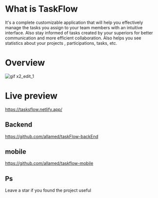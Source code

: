 # What is TaskFlow 
It's a complete customizable application that will help you effectively manage the tasks you assign to your team members with an intuitive interface. Also stay informed of tasks created by your superiors for better communication and more efficient collaboration. Also helps you see statistics about your projects , participations, tasks, etc.

# Overview

![gif x2_edit_1](https://user-images.githubusercontent.com/93490149/221445272-57571d82-f2ab-4ab3-b2ae-04069e919a83.gif)

# Live preview
https://tasksflow.netlify.app/


## Backend 
https://github.com/allamed/taskFlow-backEnd

## mobile 
https://github.com/allamed/taskflow-mobile

## Ps
Leave a star if you found the project useful



